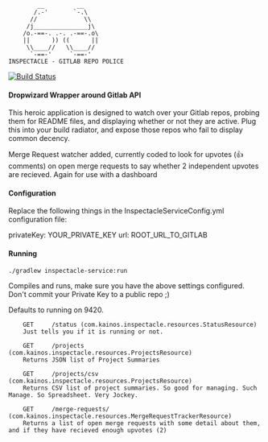             __         __
           /.-'       `-.\
          //             \\
         /j_______________j\
        /o.-==-. .-. .-==-.o\
        ||      )) ((      ||
         \\____//   \\____//
          `-==-'     `-==-'
    INSPECTACLE - GITLAB REPO POLICE

[![Build Status](https://travis-ci.org/KainosSoftwareLtd/gov-inspectacle.svg?branch=master)](https://travis-ci.org/KainosSoftwareLtd/gov-inspectacle)

#### Dropwizard Wrapper around Gitlab API
This heroic application is designed to watch over your Gitlab repos, probing them for README files, and displaying whether or not they are active. Plug this into your build radiator, and expose those repos who fail to display common decency.

Merge Request watcher added, currently coded to look for upvotes (:+1: comments) on open merge requests to say whether 2 independent upvotes are recieved. Again for use with a dashboard

#### Configuration
Replace the following things in the InspectacleServiceConfig.yml configuration file:

privateKey: YOUR_PRIVATE_KEY
url: ROOT_URL_TO_GITLAB

#### Running

```
./gradlew inspectacle-service:run
```

Compiles and runs, make sure you have the above settings configured. Don't commit your Private Key to a public repo ;)

Defaults to running on 9420.

```
    GET     /status (com.kainos.inspectacle.resources.StatusResource)
    Just tells you if it is running or not.
```

```
    GET     /projects (com.kainos.inspectacle.resources.ProjectsResource)
    Returns JSON list of Project Summaries
```

```
    GET     /projects/csv (com.kainos.inspectacle.resources.ProjectsResource)
    Returns CSV list of project summaries. So good for managing. Such Manage. So Spreadsheet. Very Jockey.
```

```
    GET     /merge-requests/ (com.kainos.inspectacle.resources.MergeRequestTrackerResource)
    Returns a list of open merge requests with some detail about them, and if they have recieved enough upvotes (2)
```